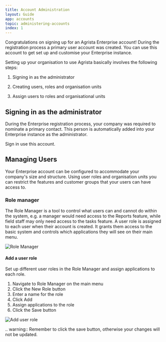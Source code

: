 ```yaml
---
title: Account Administration
layout: Guide
app: accounts
topic: administering-accounts
index: 1
---
```


Congratulations on signing up for an Agrista Enterprise account! During the registration process a primary user account was created. You can use this account to get set up and customise your Enterprise instance.

Setting up your organisation to use Agrista basically involves the following steps:


1. Signing in as the administrator

2. Creating users, roles and organisation units 

3. Assign users to roles and organisational units

## Signing in as the administrator

During the Enterprise registration process, your company was required to nominate a primary contact. This person is automatically added into your Enterprise instance as the administrator.

Sign in use this account.

## Managing Users

Your Enterprise account can be configured to accommodate your company's size and structure. Using user roles and organisation units you can restrict the features and customer groups that your users can have access to.


### Role manager

The Role Manager is a tool to control what users can and cannot do within the system, e.g. a manager would need access to the Reports feature, while field staff may only need access to the tasks feature. A user role is assigned to each user when their account is created. It grants them access to the basic system and controls which applications they will see on their main menu.

![Role Manager](/images/guides/accounts/ENT_role_manager.jpg)
 
#### Add a user role

Set up different user roles in the Role Manager and assign applications to each role.

1. Navigate to Role Manager on the main menu
2. Click the New Role button
3. Enter a name for the role
4. Click Add
5. Assign applications to the role
6. Click the Save button

![Add user role](/images/guides/accounts/ENT_user_role_add.jpg)

.. warning:: Remember to click the save button, otherwise your changes will not be updated. 


